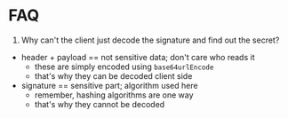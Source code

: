 FAQ
===

1. Why can't the client just decode the signature and find out the secret?
  - header + payload == not sensitive data; don't care who reads it
    - these are simply encoded using `base64urlEncode`
    - that's why they can be decoded client side
  - signature == sensitive part; algorithm used here
    - remember, hashing algorithms are one way
    - that's why they cannot be decoded  
